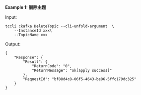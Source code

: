 **Example 1: 删除主题**



Input: 

```
tccli ckafka DeleteTopic --cli-unfold-argument  \
    --InstanceId xxx\
    --TopicName xxx
```

Output: 
```
{
    "Response": {
        "Result": {
            "ReturnCode": "0",
            "ReturnMessage": "ok[apply success]"
        },
        "RequestId": "bf88d4c8-06f5-4643-be86-5ffc179dc325"
    }
}
```


